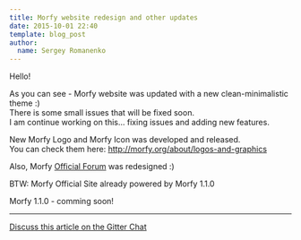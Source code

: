 ```yaml
---
title: Morfy website redesign and other updates
date: 2015-10-01 22:40
template: blog_post
author:
  name: Sergey Romanenko
---
```


Hello!

As you can see - Morfy website was updated with a new clean-minimalistic theme :)  
There is some small issues that will be fixed soon.  
I am continue working on this... fixing issues and adding new features.  

New Morfy Logo and Morfy Icon was developed and released.  
You can check them here: http://morfy.org/about/logos-and-graphics  

Also, Morfy [Official Forum](http://forum.morfy.org) was redesigned :)

BTW: Morfy Official Site already powered by Morfy 1.1.0

Morfy 1.1.0 - comming soon!

<hr>  

[<i class="fa fa-comments"></i> Discuss this article on the Gitter Chat](https://gitter.im/morfy-cms/morfy)  
